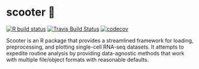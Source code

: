 # scooter 🛴

<!-- badges: start -->
[![R build status](https://github.com/igordot/scooter/workflows/R-CMD-check/badge.svg)](https://github.com/igordot/scooter/actions)
[![Travis Build Status](https://travis-ci.com/igordot/scooter.svg?branch=master)](https://travis-ci.com/igordot/scooter)
[![codecov](https://codecov.io/gh/igordot/scooter/branch/master/graph/badge.svg)](https://codecov.io/gh/igordot/scooter)
<!-- badges: end -->

Scooter is an R package that provides a streamlined framework for loading, preprocessing, and plotting single-cell RNA-seq datasets.
It attempts to expedite routine analysis by providing data-agnostic methods that work with multiple file/object formats with reasonable defaults.
